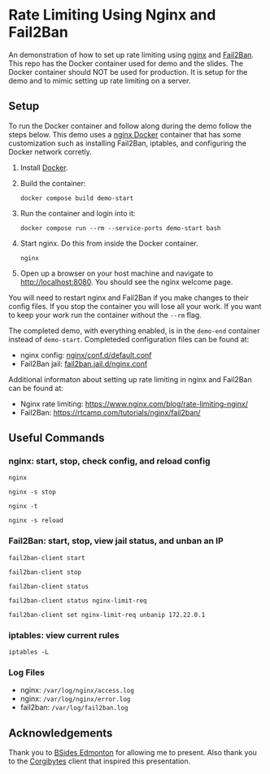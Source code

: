 # Rate Limiting Using Nginx and Fail2Ban

An demonstration of how to set up rate limiting using [nginx](https://nginx.org/) and [Fail2Ban](http://www.fail2ban.org).  This repo has the Docker container used for demo and the slides.  The Docker container should NOT be used for production.  It is setup for the demo and to mimic setting up rate limiting on a server.

## Setup

To run the Docker container and follow along during the demo follow the steps below.  This demo uses a [nginx Docker](https://hub.docker.com/_/nginx) container that has some customization such as installing Fail2Ban, iptables, and configuring the Docker network corretly.

1) Install [Docker](https://docs.docker.com/get-docker/).

2) Build the container:

    ```
    docker compose build demo-start
    ```

3) Run the container and login into it:

    ```
    docker compose run --rm --service-ports demo-start bash
    ```

4) Start nginx.  Do this from inside the Docker container.

    ```
    nginx
    ```

5) Open up a browser on your host machine and navigate to [http://localhost:8080](http://localhost:8080).  You should see the nginx welcome page.

You will need to restart nginx and Fail2Ban if you make changes to their config files.  If you stop the container you will lose all your work.  If you want to keep your work run the container without the `--rm` flag.

The completed demo, with everything enabled, is in the `demo-end` container instead of `demo-start`.  Completeded configuration files can be found at:

- nginx config: [nginx/conf.d/default.conf](nginx/conf.d/default.conf)
- Fail2Ban jail: [fail2ban.jail.d/nginx.conf](fail2ban.jail.d/nginx.conf)

Additional informaton about setting up rate limiting in nginx and Fail2Ban can be found at:

- Nginx rate limiting: https://www.nginx.com/blog/rate-limiting-nginx/
- Fail2Ban: https://rtcamp.com/tutorials/nginx/fail2ban/

## Useful Commands

### nginx: start, stop, check config, and reload config

```
nginx
```

```
nginx -s stop
```

```
nginx -t
```

```
nginx -s reload
```

### Fail2Ban: start, stop, view jail status, and unban an IP

```
fail2ban-client start
```

```
fail2ban-client stop
```

```
fail2ban-client status
```

```
fail2ban-client status nginx-limit-req
```

```
fail2ban-client set nginx-limit-req unbanip 172.22.0.1
```

### iptables: view current rules

```
iptables -L
```

### Log Files

- nginx: `/var/log/nginx/access.log`
- nginx: `/var/log/nginx/error.log`
- fail2ban: `/var/log/fail2ban.log`

## Acknowledgements
Thank you to [BSides Edmonton](https://www.bsidesedmonton.ca/) for allowing me to present.  Also thank you to the [Corgibytes](https://corgibytes.com/) client that inspired this presentation.
